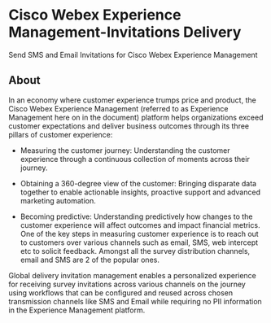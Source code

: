 # Cisco Webex Experience Management-Invitations Delivery
Send SMS and Email Invitations for Cisco Webex Experience Management

## About

In an economy where customer experience trumps price and product, the Cisco Webex Experience Management (referred to as Experience Management here on in the document) platform helps organizations exceed customer expectations and deliver business outcomes through its three pillars of customer experience:

 - Measuring the customer journey: Understanding the customer experience through a continuous collection of moments across their journey.

 - Obtaining a 360-degree view of the customer: Bringing disparate data together to enable actionable insights, proactive support and advanced marketing automation.

 - Becoming predictive: Understanding predictively how changes to the customer experience will affect outcomes and impact financial metrics.
One of the key steps in measuring customer experience is to reach out to customers over various channels such as email, SMS, web intercept etc to solicit feedback. Amongst all the survey distribution channels, email and SMS are 2 of the popular ones.

Global delivery invitation management enables a personalized experience for receiving survey invitations across various channels on the journey using workflows that can be configured and reused across chosen transmission channels like SMS and Email while requiring no PII information in the Experience Management platform.


